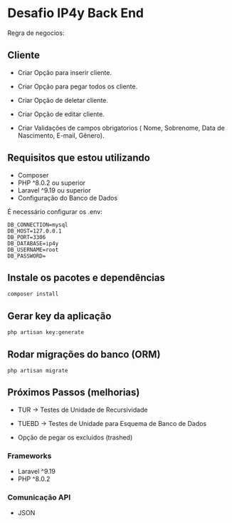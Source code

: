 # Desafio IP4y Back End

Regra de negocios:

## Cliente

- Criar Opção para inserir cliente.

- Criar Opção para pegar todos os cliente.

- Criar Opção de deletar cliente.

- Criar Opção de editar cliente.

- Criar Validações de campos obrigatorios ( Nome, Sobrenome, Data de Nascimento, E-mail, Gênero).

## Requisitos que estou utilizando

- Composer
- PHP ^8.0.2 ou superior 
- Laravel ^9.19 ou superior
- Configuração do Banco de Dados

É necessário configurar os .env:

```dosini
DB_CONNECTION=mysql
DB_HOST=127.0.0.1
DB_PORT=3306
DB_DATABASE=ip4y
DB_USERNAME=root
DB_PASSWORD=
```

## Instale os pacotes e dependências

`composer install`

## Gerar key da aplicação

`php artisan key:generate`

## Rodar migrações do banco (ORM)

`php artisan migrate`

## Próximos Passos (melhorias)

- TUR -> Testes de Unidade de Recursividade

- TUEBD -> Testes de Unidade para Esquema de Banco de Dados 

- Opção de pegar os excluidos (trashed) 

###  Frameworks

- Laravel ^9.19
- PHP ^8.0.2

### Comunicação API

- JSON